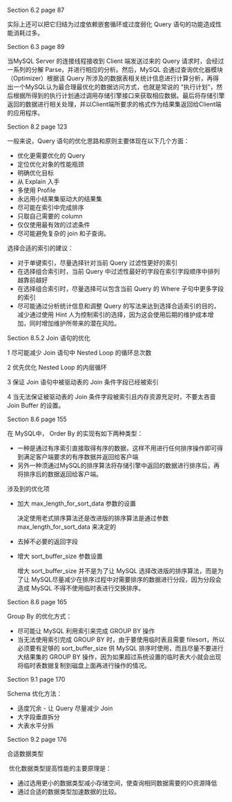 Section 6.2 page 87

实际上还可以把它归结为过度依赖嵌套循环或过度弱化 Query 语句的功能造成性能消耗过多。



Section 6.3 page 89

当MySQL Server 的连接线程接收到 Client 端发送过来的 Query 请求时，会经过一系列的分解 Parse，并进行相应的分析。然后，MySQL 会通过查询优化器模块 （Optimizer）根据该 Query 所涉及的数据表相关统计信息进行计算分析，再得出一个MySQL认为最合理最优化的数据访问方式，也就是常说的 “执行计划”，然后根据所得到的执行计划通过调用存储引擎接口来获取相应数据。最后将存储引擎返回的数据进行相关处理，并以Client端所要求的格式作为结果集返回给Client端的应用程序。



Section 8.2 page 123

一般来说，Query 语句的优化思路和原则主要体现在以下几个方面：

- 优化更需要优化的 Query
- 定位优化对象的性能瓶颈
- 明确优化目标
- 从 Explain 入手
- 多使用 Profile
- 永远用小结果集驱动大的结果集
- 尽可能在索引中完成排序
- 只取自己需要的 column
- 仅仅使用最有效的过滤条件
- 尽可能避免复杂的 join 和子查询。



选择合适的索引的建议：

- 对于单键索引，尽量选择针对当前 Query 过滤性更好的索引
- 在选择组合索引时，当前 Query 中过滤性最好的字段在索引字段顺序中排列越靠前越好
- 在选择组合索引时，尽量选择可以包含当前 Query 的 Where 子句中更多字段的索引
- 尽可能通过分析统计信息和调整 Query 的写法来达到选择合适索引的目的，减少通过使用 Hint 人为控制索引的选择，因为这会使用后期的维护成本增加，同时增加维护所带来的潜在风险。



Section 8.5.2 Join 语句的优化

1 尽可能减少 Join 语句中 Nested Loop 的循环总次数

2 优先优化 Nested Loop 的内层循环

3 保证 Join 语句中被驱动表的 Join 条件字段已经被索引

4 当无法保证被驱动表的 Join 条件字段被索引且内存资源充足时，不要太吝啬 Join Buffer 的设置。



Section 8.6 page 155

在 MySQL中， Order By 的实现有如下两种类型：

- 一种是通过有序索引直接取得有序的数据，这样不用进行任何排序操作即可得到满足客户端要求的有序数据并返回给客户端
- 另外一种须通过MySQL的排序算法将存储引擎中返回的数据进行排序后，再将排序后的数据返回给客户端。



涉及到的优化项

- 加大 max_length_for_sort_data 参数的设置

  决定使用老式排序算法还是改进版的排序算法是通过参数 max_length_for_sort_data 来决定的

- 去掉不必要的返回字段

- 增大 sort_buffer_size 参数设置

  增大 sort_buffer_size 并不是为了让 MySQL 选择改进版的排序算法，而是为了让 MySQL尽量减少在排序过程中对需要排序的数据进行分段，因为分段会造成 MySQL 不得不使用临时表进行交换排序。




Section 8.6 page 165

Group By 的优化方式：

- 尽可能让 MySQL 利用索引来完成 GROUP BY 操作
- 当无法使用索引完成 GROUP BY 时，由于要使用临时表且需要 filesort，所以必须要有足够的 sort_buffer_size 供 MySQL 排序时使用，而且尽量不要进行大结果集的 GROUP BY 操作，因为如果超过系统设置的临时表大小就会出现将临时表数据复制到磁盘上面再进行操作的情况。



Section 9.1 page 170

Schema 优化方法：

- 适度冗余 - 让 Query 尽量减少 Join
- 大字段垂直拆分
- 大表水平分拆

Section 9.2 page 176

合适数据类型

​	优化数据类型提高性能的主要原理是：

- 通过选用更小的数据类型减小存储空间，使查询相同数据需要的IO资源降低
- 通过合适的数据类型加速数据的比较。



